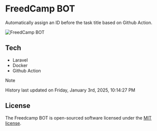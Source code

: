 # FreedCamp BOT

Automatically assign an ID before the task title based on Github Action.

![FreedCamp BOT](https://repository-images.githubusercontent.com/737932867/7d34798b-2680-471c-b089-a78a718d3d6a)

## Tech

- Laravel
- Docker
- Github Action

> [!NOTE]  
> History last updated on Friday, January 3rd, 2025, 10:14:27 PM

## License

The Freedcamp BOT is open-sourced software licensed under the [MIT license](https://opensource.org/licenses/MIT).
